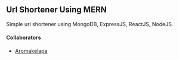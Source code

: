 ## Url Shortener Using MERN

  Simple url shortener using MongoDB, ExpressJS, ReactJS, NodeJS.


#### Collaborators
- [Aromakelapa](https://github.com/Aromakelapa)